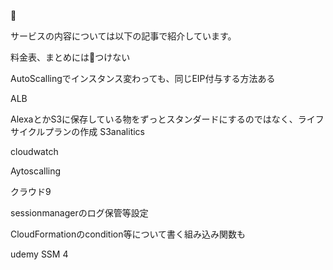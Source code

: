 
🔗

サービスの内容については以下の記事で紹介しています。

料金表、まとめには🔗つけない


AutoScallingでインスタンス変わっても、同じEIP付与する方法ある

ALB


AlexaとかS3に保存している物をずっとスタンダードにするのではなく、ライフサイクルプランの作成
S3analitics


cloudwatch


Aytoscalling


クラウド9


sessionmanagerのログ保管等設定


CloudFormationのcondition等について書く組み込み関数も


udemy
SSM 4
